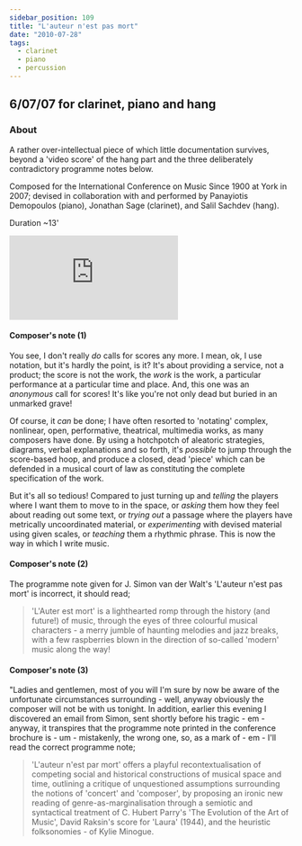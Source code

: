 ```yaml
---
sidebar_position: 109
title: "L'auteur n'est pas mort"
date: "2010-07-28"
tags: 
  - clarinet
  - piano
  - percussion
---
```


## 6/07/07 for clarinet, piano and hang

### About

A rather over-intellectual piece of which little documentation survives, beyond a 'video score' of the hang part and the three deliberately contradictory programme notes below.

Composed for the International Conference on Music Since 1900 at York in 2007; devised in collaboration with and performed by Panayiotis Demopoulos (piano), Jonathan Sage (clarinet), and Salil Sachdev (hang).

Duration ~13'

<iframe class="youtube-video" src="https://www.youtube.com/embed/TT3s3E1-9ws" title="YouTube video player" frameBorder="0" allow="accelerometer; autoplay; clipboard-write; encrypted-media; gyroscope; picture-in-picture; web-share" referrerpolicy="strict-origin-when-cross-origin" allowFullScreen></iframe>

#### Composer's note (1)

You see, I don't really _do_ calls for scores any more. I mean, ok, I use notation, but it's hardly the point, is it? It's about providing a service, not a product; the score is not the work, the _work_ is the work, a particular performance at a particular time and place. And, this one was an _anonymous_ call for scores! It's like you're not only dead but buried in an unmarked grave!

Of course, it _can_ be done; I have often resorted to 'notating' complex, nonlinear, open, performative, theatrical, multimedia works, as many composers have done. By using a hotchpotch of aleatoric strategies, diagrams, verbal explanations and so forth, it's _possible_ to jump through the score-based hoop, and produce a closed, dead 'piece' which can be defended in a musical court of law as constituting the complete specification of the work.

But it's all so tedious! Compared to just turning up and _telling_ the players where I want them to move to in the space, or _asking_ them how they feel about reading out some text, or _trying out_ a passage where the players have metrically uncoordinated material, or _experimenting_ with devised material using given scales, or _teaching_ them a rhythmic phrase. This is now the way in which I write music.

#### Composer's note (2)

The programme note given for J. Simon van der Walt's 'L'auteur n'est pas mort' is incorrect, it should read;

> 'L'Auter est mort' is a lighthearted romp through the history (and future!) of music, through the eyes of three colourful musical characters - a merry jumble of haunting melodies and jazz breaks, with a few raspberries blown in the direction of so-called 'modern' music along the way!

#### Composer's note (3)

"Ladies and gentlemen, most of you will I'm sure by now be aware of the unfortunate circumstances surrounding - well, anyway obviously the composer will not be with us tonight. In addition, earlier this evening I discovered an email from Simon, sent shortly before his tragic - em - anyway, it transpires that the programme note printed in the conference brochure is - um - mistakenly, the wrong one, so, as a mark of - em - I'll read the correct programme note;

> 'L'auteur n'est par mort' offers a playful recontextualisation of competing social and historical constructions of musical space and time, outlining a critique of unquestioned assumptions surrounding the notions of 'concert' and 'composer', by proposing an ironic new reading of genre-as-marginalisation through a semiotic and syntactical treatment of C. Hubert Parry's 'The Evolution of the Art of Music', David Raksin's score for 'Laura' (1944), and the heuristic folksonomies - of Kylie Minogue.


